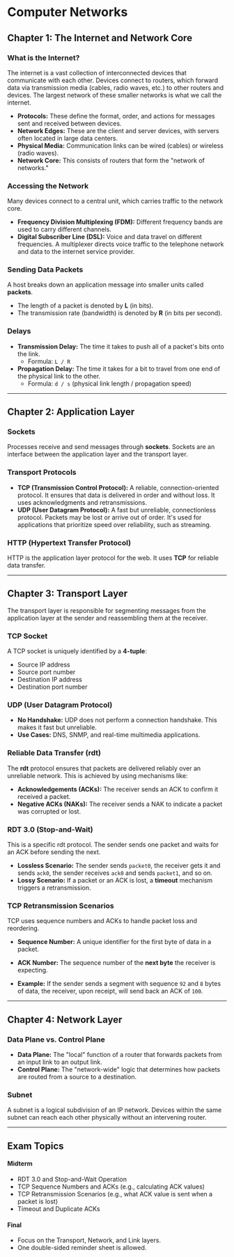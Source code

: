# Computer Networks

## Chapter 1: The Internet and Network Core

### What is the Internet?

The internet is a vast collection of interconnected devices that communicate with each other. Devices connect to routers, which forward data via transmission media (cables, radio waves, etc.) to other routers and devices. The largest network of these smaller networks is what we call the internet.

* **Protocols:** These define the format, order, and actions for messages sent and received between devices.
* **Network Edges:** These are the client and server devices, with servers often located in large data centers.
* **Physical Media:** Communication links can be wired (cables) or wireless (radio waves).
* **Network Core:** This consists of routers that form the "network of networks."

### Accessing the Network

Many devices connect to a central unit, which carries traffic to the network core.

* **Frequency Division Multiplexing (FDM):** Different frequency bands are used to carry different channels.
* **Digital Subscriber Line (DSL):** Voice and data travel on different frequencies. A multiplexer directs voice traffic to the telephone network and data to the internet service provider.

### Sending Data Packets

A host breaks down an application message into smaller units called **packets**.
* The length of a packet is denoted by **L** (in bits).
* The transmission rate (bandwidth) is denoted by **R** (in bits per second).

### Delays
* **Transmission Delay:** The time it takes to push all of a packet's bits onto the link.
    * Formula: `L / R`
* **Propagation Delay:** The time it takes for a bit to travel from one end of the physical link to the other.
    * Formula: `d / s` (physical link length / propagation speed)

---

## Chapter 2: Application Layer

### Sockets

Processes receive and send messages through **sockets**. Sockets are an interface between the application layer and the transport layer.

### Transport Protocols

* **TCP (Transmission Control Protocol):** A reliable, connection-oriented protocol. It ensures that data is delivered in order and without loss. It uses acknowledgments and retransmissions.
* **UDP (User Datagram Protocol):** A fast but unreliable, connectionless protocol. Packets may be lost or arrive out of order. It's used for applications that prioritize speed over reliability, such as streaming.

### HTTP (Hypertext Transfer Protocol)

HTTP is the application layer protocol for the web. It uses **TCP** for reliable data transfer.

---

## Chapter 3: Transport Layer

The transport layer is responsible for segmenting messages from the application layer at the sender and reassembling them at the receiver.

### TCP Socket

A TCP socket is uniquely identified by a **4-tuple**:
* Source IP address
* Source port number
* Destination IP address
* Destination port number

### UDP (User Datagram Protocol)

* **No Handshake:** UDP does not perform a connection handshake. This makes it fast but unreliable.
* **Use Cases:** DNS, SNMP, and real-time multimedia applications.

### Reliable Data Transfer (rdt)

The **rdt** protocol ensures that packets are delivered reliably over an unreliable network. This is achieved by using mechanisms like:
* **Acknowledgements (ACKs):** The receiver sends an ACK to confirm it received a packet.
* **Negative ACKs (NAKs):** The receiver sends a NAK to indicate a packet was corrupted or lost.

### RDT 3.0 (Stop-and-Wait)

This is a specific rdt protocol. The sender sends one packet and waits for an ACK before sending the next.

* **Lossless Scenario:** The sender sends `packet0`, the receiver gets it and sends `ack0`, the sender receives `ack0` and sends `packet1`, and so on.
* **Lossy Scenario:** If a packet or an ACK is lost, a **timeout** mechanism triggers a retransmission.

### TCP Retransmission Scenarios

TCP uses sequence numbers and ACKs to handle packet loss and reordering.
* **Sequence Number:** A unique identifier for the first byte of data in a packet.
* **ACK Number:** The sequence number of the **next byte** the receiver is expecting.

* **Example:** If the sender sends a segment with sequence `92` and `8` bytes of data, the receiver, upon receipt, will send back an ACK of `100`.

---

## Chapter 4: Network Layer

### Data Plane vs. Control Plane

* **Data Plane:** The "local" function of a router that forwards packets from an input link to an output link.
* **Control Plane:** The "network-wide" logic that determines how packets are routed from a source to a destination.

### Subnet

A subnet is a logical subdivision of an IP network. Devices within the same subnet can reach each other physically without an intervening router.

---

## Exam Topics

#### Midterm

* RDT 3.0 and Stop-and-Wait Operation
* TCP Sequence Numbers and ACKs (e.g., calculating ACK values)
* TCP Retransmission Scenarios (e.g., what ACK value is sent when a packet is lost)
* Timeout and Duplicate ACKs

#### Final

* Focus on the Transport, Network, and Link layers.
* One double-sided reminder sheet is allowed.